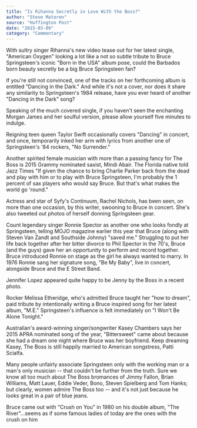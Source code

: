 ```yaml
---
title: "Is Rihanna Secretly in Love With the Boss?"
author: "Steve Matoren"
source: "Huffington Post"
date: "2015-03-09"
category: "Commentary"
---
```


With sultry singer Rihanna's new video tease out for her latest single, "American Oxygen" looking a lot like a not so subtle tribute to Bruce Springsteen's iconic "Born in the USA" album pose, could the Barbados born beauty secretly be a big Bruce Springsteen fan?

If you're still not convinced, one of the tracks on her forthcoming album is entitled "Dancing in the Dark." And while it's not a cover, nor does it share any similarity to Springsteen's 1984 release, have you ever heard of another "Dancing in the Dark" song?

Speaking of the much covered single, if you haven't seen the enchanting Morgan James and her soulful version, please allow yourself five minutes to indulge.

Reigning teen queen Taylor Swift occasionally covers "Dancing" in concert, and once, temporarily inked her arm with lyrics from another one of Springsteen's '84 rockers, "No Surrender."

Another spirited female musician with more than a passing fancy for The Boss is 2015 Grammy nominated saxist, Mindi Abair. The Florida native told Jazz Times "If given the chance to bring Charlie Parker back from the dead and play with him or to play with Bruce Springsteen, I'm probably the 1 percent of sax players who would say Bruce. But that's what makes the world go 'round."

Actress and star of Syfy's Continuum, Rachel Nichols, has been seen, on more than one occasion, by this writer, swooning to Bruce in concert. She's also tweeted out photos of herself donning Springsteen gear.

Count legendary singer Ronnie Spector as another one who looks fondly at Springsteen, telling MOJO magazine earlier this year that Bruce (along with Steven Van Zandt and Southside Johnny) "saved me." Struggling to put her life back together after her bitter divorce to Phil Spector in the 70's, Bruce (and the guys) gave her an opportunity to perform and record together. Bruce introduced Ronnie on stage as the girl he always wanted to marry. In 1976 Ronnie sang her signature song, "Be My Baby", live in concert, alongside Bruce and the E Street Band.

Jennifer Lopez appeared quite happy to be Jenny by the Boss in a recent photo.

Rocker Melissa Etheridge, who's admitted Bruce taught her "how to dream", paid tribute by intentionally writing a Bruce inspired song for her latest album, "M.E." Springsteen's influence is felt immediately on "I Won't Be Alone Tonight."

Australian's award-winning singer/songwriter Kasey Chambers says her 2015 APRA nominated song of the year, "Bittersweet" came about because she had a dream one night where Bruce was her boyfriend. Keep dreaming Kasey, The Boss is still happily married to American songstress, Patti Scialfa.

Many people unfairly associate Springsteen only with the working man or a man's only musician -- that couldn't be further from the truth. Sure we know all too much about The Boss bromances of Jimmy Fallon, Brian Williams, Matt Lauer, Eddie Veder, Bono, Steven Spielberg and Tom Hanks; but clearly, women admire The Boss too -- and it's not just because he looks great in a pair of blue jeans.

Bruce came out with "Crush on You" in 1980 on his double album, "The River"...seems as if some famous ladies of today are the ones with the crush on him